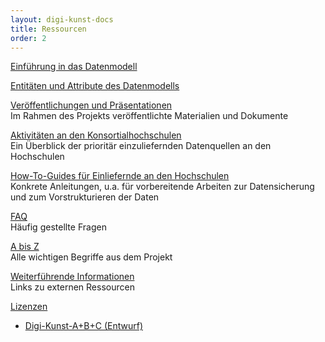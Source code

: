 ```yaml
---
layout: digi-kunst-docs
title: Ressourcen
order: 2
---
```


[Einführung in das Datenmodell](/ressourcen/einfuehrung_in_das_datenmodell)

[Entitäten und Attribute des Datenmodells](/ressourcen/entitaeten_und_attribute_des_datenmodells)

[Veröffentlichungen und Präsentationen](/ressourcen/veroeffentlichungen-und-praesentationen)\
Im Rahmen des Projekts veröffentlichte Materialien und Dokumente

[Aktivitäten an den Konsortialhochschulen](/ressourcen/aktivitaeten_an_den_konsortialhochschulen)\
Ein Überblick der prioritär einzuliefernden Datenquellen an den Hochschulen

[How-To-Guides für Einliefernde an den Hochschulen](/ressourcen/how-to-guides-fuer-einliefernde)\
Konkrete Anleitungen, u.a. für vorbereitende Arbeiten zur Datensicherung und zum Vorstrukturieren der Daten

[FAQ](/ressourcen/FAQ)\
Häufig gestellte Fragen

[A bis Z](/ressourcen/a-bis-z)\
Alle wichtigen Begriffe aus dem Projekt

[Weiterführende Informationen](/ressourcen/weiterfuehrende-informationen)\
Links zu externen Ressourcen

[Lizenzen](/ressourcen/lizenzen)

- [Digi-Kunst-A+B+C (Entwurf)](/ressourcen/lizenzen/digi-kunst-a+b+c-1.0-entwurf)